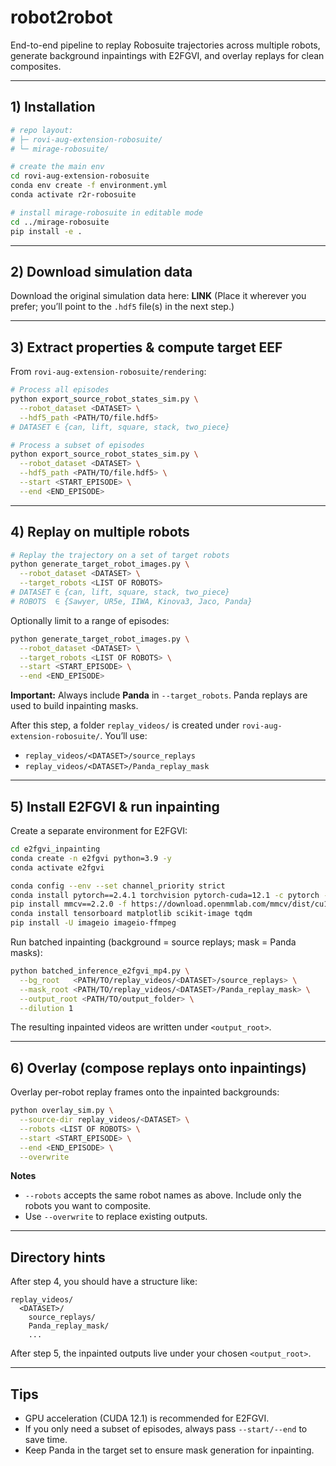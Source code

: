 # robot2robot

End-to-end pipeline to replay Robosuite trajectories across multiple robots, generate background inpaintings with E2FGVI, and overlay replays for clean composites.

---

## 1) Installation

```bash
# repo layout:
# ├─ rovi-aug-extension-robosuite/
# └─ mirage-robosuite/

# create the main env
cd rovi-aug-extension-robosuite
conda env create -f environment.yml
conda activate r2r-robosuite

# install mirage-robosuite in editable mode
cd ../mirage-robosuite
pip install -e .
```

---

## 2) Download simulation data

Download the original simulation data here: **LINK**
(Place it wherever you prefer; you’ll point to the `.hdf5` file(s) in the next step.)

---

## 3) Extract properties & compute target EEF

From `rovi-aug-extension-robosuite/rendering`:

```bash
# Process all episodes
python export_source_robot_states_sim.py \
  --robot_dataset <DATASET> \
  --hdf5_path <PATH/TO/file.hdf5>
# DATASET ∈ {can, lift, square, stack, two_piece}

# Process a subset of episodes
python export_source_robot_states_sim.py \
  --robot_dataset <DATASET> \
  --hdf5_path <PATH/TO/file.hdf5> \
  --start <START_EPISODE> \
  --end <END_EPISODE>
```

---

## 4) Replay on multiple robots

```bash
# Replay the trajectory on a set of target robots
python generate_target_robot_images.py \
  --robot_dataset <DATASET> \
  --target_robots <LIST OF ROBOTS>
# DATASET ∈ {can, lift, square, stack, two_piece}
# ROBOTS  ∈ {Sawyer, UR5e, IIWA, Kinova3, Jaco, Panda}
```

Optionally limit to a range of episodes:

```bash
python generate_target_robot_images.py \
  --robot_dataset <DATASET> \
  --target_robots <LIST OF ROBOTS> \
  --start <START_EPISODE> \
  --end <END_EPISODE>
```

**Important:** Always include **Panda** in `--target_robots`. Panda replays are used to build inpainting masks.

After this step, a folder `replay_videos/` is created under `rovi-aug-extension-robosuite/`. You’ll use:

* `replay_videos/<DATASET>/source_replays`
* `replay_videos/<DATASET>/Panda_replay_mask`

---

## 5) Install E2FGVI & run inpainting

Create a separate environment for E2FGVI:

```bash
cd e2fgvi_inpainting
conda create -n e2fgvi python=3.9 -y
conda activate e2fgvi

conda config --env --set channel_priority strict
conda install pytorch==2.4.1 torchvision pytorch-cuda=12.1 -c pytorch -c nvidia
pip install mmcv==2.2.0 -f https://download.openmmlab.com/mmcv/dist/cu121/torch2.4/index.html
conda install tensorboard matplotlib scikit-image tqdm
pip install -U imageio imageio-ffmpeg
```

Run batched inpainting (background = source replays; mask = Panda masks):

```bash
python batched_inference_e2fgvi_mp4.py \
  --bg_root   <PATH/TO/replay_videos/<DATASET>/source_replays> \
  --mask_root <PATH/TO/replay_videos/<DATASET>/Panda_replay_mask> \
  --output_root <PATH/TO/output_folder> \
  --dilution 1
```

The resulting inpainted videos are written under `<output_root>`.

---

## 6) Overlay (compose replays onto inpaintings)

Overlay per-robot replay frames onto the inpainted backgrounds:

```bash
python overlay_sim.py \
  --source-dir replay_videos/<DATASET> \
  --robots <LIST OF ROBOTS> \
  --start <START_EPISODE> \
  --end <END_EPISODE> \
  --overwrite
```

**Notes**

* `--robots` accepts the same robot names as above. Include only the robots you want to composite.
* Use `--overwrite` to replace existing outputs.

---

## Directory hints

After step 4, you should have a structure like:

```
replay_videos/
  <DATASET>/
    source_replays/
    Panda_replay_mask/
    ...
```

After step 5, the inpainted outputs live under your chosen `<output_root>`.

---

## Tips

* GPU acceleration (CUDA 12.1) is recommended for E2FGVI.
* If you only need a subset of episodes, always pass `--start/--end` to save time.
* Keep Panda in the target set to ensure mask generation for inpainting.
